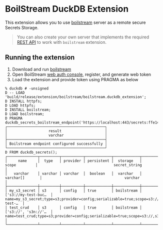 # BoilStream DuckDB Extension

This extension allows you to use [boilstream](https://github.com/boilingdata/boilstream) server as a remote secure Secrets Storage.

> You can also create your own server that implements the required [REST API](src/README.md) to work with `boilstream` extension.

## Running the extension

1. Download and run [boilstream](https://github.com/boilingdata/boilstream)
2. Open BoilStream [web auth console](https://docs.boilstream.com/guide/auth/postgresql-web-auth.html#_2-login-options), register, and generate web token
3. Load the extension and provide token using PRAGMA as below

```
% duckdb # -unsigned
D -- LOAD 'build/release/extension/boilstream/boilstream.duckdb_extension';
D INSTALL httpfs;
D LOAD httpfs;
D INSTALL boilstream;
D LOAD boilstream;
D PRAGMA duckdb_secrets_boilstream_endpoint('https://localhost:443/secrets:ffe14a7a000000010000000168e4f9a5bcca736c3adaaf0f63e735f881adc397db6da85f1b9e231f70bbf6f71db4ef9fad837bc8');
┌─────────────────────────────────────────────┐
│                   result                    │
│                   varchar                   │
├─────────────────────────────────────────────┤
│ Boilstream endpoint configured successfully │
└─────────────────────────────────────────────┘
D FROM duckdb_secrets();
┌──────────────┬─────────┬──────────┬────────────┬────────────┬──────────────────────┬───────────────────────────────────────────────────────────────────────────────────┐
│     name     │  type   │ provider │ persistent │  storage   │        scope         │                                   secret_string                                   │
│   varchar    │ varchar │ varchar  │  boolean   │  varchar   │      varchar[]       │                                      varchar                                      │
├──────────────┼─────────┼──────────┼────────────┼────────────┼──────────────────────┼───────────────────────────────────────────────────────────────────────────────────┤
│ my_s3_secret │ s3      │ config   │ true       │ boilstream │ ['s3://my-test-buc…  │ name=my_s3_secret;type=s3;provider=config;serializable=true;scope=s3://my-test-…  │
│ test_crud    │ s3      │ config   │ true       │ boilstream │ ['s3://', 's3n://'…  │ name=test_crud;type=s3;provider=config;serializable=true;scope=s3://,s3n://,s3a…  │
└──────────────┴─────────┴──────────┴────────────┴────────────┴──────────────────────┴───────────────────────────────────────────────────────────────────────────────────┘
```
